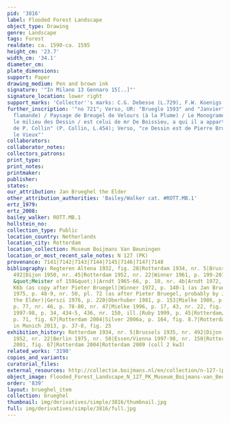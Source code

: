 ```yaml
---
pid: '3816'
label: Flooded Forest Landscape
object_type: Drawing
genre: Landscape
tags: Forest
realdate: ca. 1590-ca. 1595
height_cm: '23.7'
width_cm: '34.1'
diameter_cm: 
plate_dimensions: 
support: Paper
drawing_medium: Pen and brown ink
signature: '"In Milano 13 Gennaro 15[..]"'
signature_location: lower right
support_marks: 'Collector''s marks: C.G. Debesse (L.729), F.W. Koenigs (L.1023a)'
further_inscription: '"no 721"; Verso, UR: "Brueglo 1593" and "Janvier"; Verso, "(Ecole
  flamande) / Paysage de Breugel de Velours (à la Plume) / Le Monograme qui occupe
  le milieu des Dessin / est celui de mr De Boissieu, a qui il a appartenu. Collection
  de P. Collin" (P. Collin, L.454); Verso, "ce Dessin est de Pierre Brueghel, dit
  le Vieux"'
collaborators: 
collaborator_notes: 
collectors_patrons: 
print_type: 
print_notes: 
printmaker: 
publisher: 
states: 
our_attribution: Jan Brueghel the Elder
other_attribution_authorities: 'Bailey/Walker cat. #ROTT.MB.1'
ertz_1979: 
ertz_2008: 
bailey_walker: ROTT.MB.1
hollstein_no: 
collection_type: Public
location_country: Netherlands
location_city: Rotterdam
location_collection: Museum Boijmans Van Beuningen
location_or_most_recent_sale_notes: N 127 (PK)
provenance: 7141|7142|7143|7144|7145|7146|7147|7148
bibliography: Regteren Altena 1932, fig. 28|Rotterdam 1934, nr. 5|Brussels 1935, nr.
  492|Dijon 1950, nr. 45|Rotterdam 1952, nr. 22|Winner 1961, p. 199-201, fig. 8 (as
  &quot;Meister of 159&quot;)|Arndt 1965-66, p. 10, nr. 4b|Arndt 1972, p. 110-1, nr.
  K6b (as copy after Pieter Bruegel)|Winner 1972, p. 140-1 (as Jan Brueghel I)|Berlin
  1975, p. 48-9, nr. 50, pl. 72 (as after Pieter Bruegel, probably by Jan Brueghel
  the Elder)|Gerszi 1976, p. 220|Oberhuber 1981, p. 153|Mielke 1986, p. 84|Boon 1992,
  p. 77, nr. 46, p. 78-80, nr. 47|Mielke 1996, p. 17, 43, nr. 22, fig. B7|Essen/Vienna
  1997-98, p. 34, 434-5, 436, nr. 150, ill.|Ruby 1999, p. 45|Rotterdam/New York 2001,
  p. 71, fig. 67|Rotterdam 2004|Silver 2006a, p. 164, fig. 8.7|Rotterdam 2009|Ruby
  in Munich 2013, p. 37-8, fig. 25
exhibition_history: Rotterdam 1934, nr. 5|Brussels 1935, nr. 492|Dijon 1950, nr. 45|Rotterdam
  1952, nr. 22|Berlin 1975, nr. 50|Essen/Vienna 1997-98, nr. 150|Rotterdam/New York
  2001, fig. 67|Rotterdam 2004|Rotterdam 2009 (coll 2 kw3)
related_works: '3198'
copies_and_variants: 
curatorial_files: 
external_resources: http://collectie.boijmans.nl/en/collection/n-127-(pk)
object_image: Flooded_Forest_Landscape_N_127_PK_Museum_Boijmans-van_Beuningen.jpg
order: '839'
layout: brueghel_item
collection: brueghel
thumbnail: img/derivatives/simple/3816/thumbnail.jpg
full: img/derivatives/simple/3816/full.jpg
---
```

